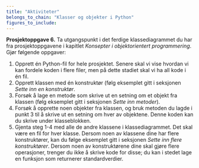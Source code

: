 ```yaml
---
title: "Aktiviteter"
belongs_to_chain: "Klasser og objekter i Python"
figures_to_include:
---
```


**Prosjektoppgave 6.** Ta utgangspunkt i det ferdige klassediagrammet du har fra prosjektoppgavene i kapitlet *Konsepter i objektorientert programmering*. Gjør følgende oppgaver: 

1. Opprett én Python-fil for hele prosjektet. Senere skal vi vise hvordan vi kan fordele koden i flere filer, men på dette stadiet skal vi ha all kode i én fil. 
2. Opprett klassen med én konstruktør (følg eksemplet gitt i seksjonen *Sette inn en konstruktør*.
3. Forsøk å lage en metode som skrive ut en setning om et objekt fra klassen (følg eksemplet gitt i seksjonen *Sette inn metoder*).
4. Forsøk å opprette noen objekter fra klassen, og bruk metoden du lagde i punkt 3 til å skrive ut en setning om hver av objektene. Denne koden kan du skrive under klasseblokken.
5. Gjenta steg 1-4 med alle de andre klassene i klassediagrammet. Det skal være en fil for hver klasse. Dersom noen av klassene dine har flere konstruktører, kan du følge eksemplet gitt i seksjonen *Sette inn flere konstruktører*. Dersom noen av konstruktørene dine skal gjøre flere operasjoner, trenger du ikke å skrive kode for disse; du kan i stedet lage en funksjon som returnerer standardverdier. 

